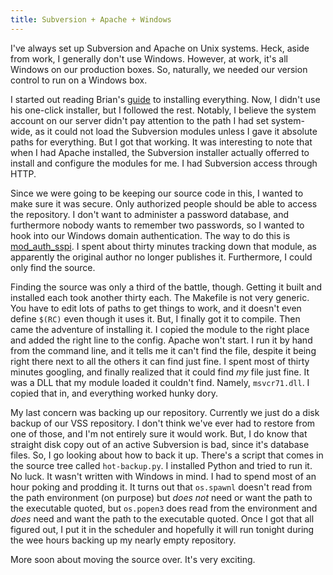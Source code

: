 ```yaml
---
title: Subversion + Apache + Windows
---
```

I've always set up Subversion and Apache on Unix systems. Heck, aside from
work, I generally don't use Windows. However, at work, it's all Windows on our
production boxes. So, naturally, we needed our version control to run on a
Windows box.

I started out reading Brian's [guide][1] to installing everything. Now, I
didn't use his one-click installer, but I followed the rest. Notably, I
believe the system account on our server didn't pay attention to the path I
had set system-wide, as it could not load the Subversion modules unless I gave
it absolute paths for everything. But I got that working. It was interesting
to note that when I had Apache installed, the Subversion installer actually
offerred to install and configure the modules for me. I had Subversion access
through HTTP.

Since we were going to be keeping our source code in this, I wanted to make
sure it was secure. Only authorized people should be able to access the
repository. I don't want to administer a password database, and furthermore
nobody wants to remember two passwords, so I wanted to hook into our Windows
domain authentication. The way to do this is [mod_auth_sspi][2]. I spent about
thirty minutes tracking down that module, as apparently the original author no
longer publishes it. Furthermore, I could only find the source.

Finding the source was only a third of the battle, though. Getting it built
and installed each took another thirty each. The Makefile is not very generic.
You have to edit lots of paths to get things to work, and it doesn't even
define `$(RC)` even though it uses it. But, I finally got it to compile. Then
came the adventure of installing it. I copied the module to the right place
and added the right line to the config. Apache won't start. I run it by hand
from the command line, and it tells me it can't find the file, despite it
being right there next to all the others it can find just fine. I spent most
of thirty minutes googling, and finally realized that it could find _my_ file
just fine. It was a DLL that my module loaded it couldn't find. Namely,
`msvcr71.dll`. I copied that in, and everything worked hunky dory.

My last concern was backing up our repository. Currently we just do a disk
backup of our VSS repository. I don't think we've ever had to restore from one
of those, and I'm not entirely sure it would work. But, I do know that
straight disk copy out of an active Subversion is bad, since it's database
files. So, I go looking about how to back it up. There's a script that comes
in the source tree called `hot-backup.py`. I installed Python and tried to run
it. No luck. It wasn't written with Windows in mind. I had to spend most of an
hour poking and prodding it. It turns out that `os.spawnl` doesn't read from
the path environment (on purpose) but _does not_ need or want the path to the
executable quoted, but `os.popen3` does read from the environment and _does_
need and want the path to the executable quoted. Once I got that all figured
out, I put it in the scheduler and hopefully it will run tonight during the
wee hours backing up my nearly empty repository.

More soon about moving the source over. It's very exciting.

   [1]: http://blog.briankohrs.com/2005/09/20/guide-to-installing-the-subverison-http-module-on-windows/

   [2]: http://www.deadbeef.com/index.php/2004/03/29/mod_auth_sspi

